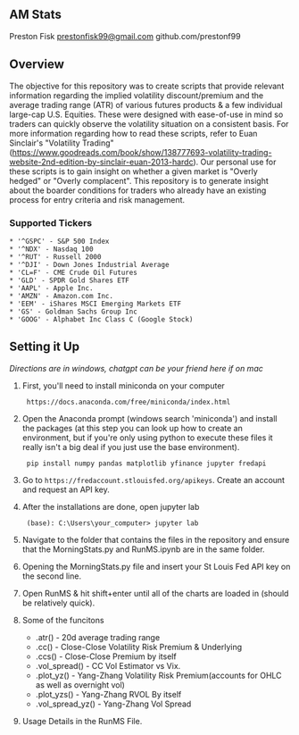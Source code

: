 ## AM Stats 
Preston Fisk
prestonfisk99@gmail.com
github.com/prestonf99


## Overview
The objective for this repository was to create scripts that provide relevant information regarding the implied volatility discount/premium and the average trading range (ATR) of various futures products & a few individual large-cap U.S. Equities. These were designed with ease-of-use in mind so traders can quickly observe the volatility situation on a consistent basis. For more information regarding how to read these scripts, refer to Euan Sinclair's "Volatility Trading" (https://www.goodreads.com/book/show/138777693-volatility-trading-website-2nd-edition-by-sinclair-euan-2013-hardc). Our personal use for these scripts is to gain insight on whether a given market is "Overly hedged" or "Overly complacent". This repository is to generate insight about the boarder conditions for traders who already have an existing process for entry criteria and risk management. 

### Supported Tickers
    * '^GSPC' - S&P 500 Index
    * '^NDX' - Nasdaq 100
    * '^RUT' - Russell 2000
    * '^DJI' - Down Jones Industrial Average
    * 'CL=F' - CME Crude Oil Futures
    * 'GLD' - SPDR Gold Shares ETF
    * 'AAPL' - Apple Inc. 
    * 'AMZN' - Amazon.com Inc. 
    * 'EEM' - iShares MSCI Emerging Markets ETF
    * 'GS' - Goldman Sachs Group Inc
    * 'GOOG' - Alphabet Inc Class C (Google Stock)
    
## Setting it Up

*Directions are in windows, chatgpt can be your friend here if on mac*

1. First, you'll need to install miniconda on your computer 
        
        https://docs.anaconda.com/free/miniconda/index.html

2. Open the Anaconda prompt (windows search 'miniconda') and install the packages (at this step you can look up how to create an environment, but if you're only using python to execute these files it really isn't a big deal if you just use the base environment). 

        pip install numpy pandas matplotlib yfinance jupyter fredapi

3. Go to `https://fredaccount.stlouisfed.org/apikeys`. Create an account and request an API key.  

4. After the installations are done, open jupyter lab

        (base): C:\Users\your_computer> jupyter lab

5. Navigate to the folder that contains the files in the repository and ensure that the MorningStats.py and RunMS.ipynb are in the same folder.

6. Opening the MorningStats.py file and insert your St Louis Fed API key on the second line.  

7. Open RunMS & hit shift+enter until all of the charts are loaded in (should be relatively quick). 

8. Some of the funcitons
   * .atr() - 20d average trading range
   * .cc() - Close-Close Volatility Risk Premium & Underlying
   * .ccs() - Close-Close Premium by itself
   * .vol_spread() - CC Vol Estimator vs Vix.
   * .plot_yz() - Yang-Zhang Volatility Risk Premium(accounts for OHLC as well as overnight vol)
   * .plot_yzs() - Yang-Zhang RVOL By itself
   * .vol_spread_yz() - Yang-Zhang Vol Spread
  
9. Usage Details in the RunMS File. 

    